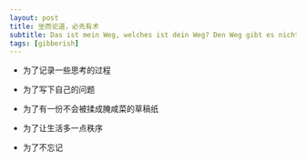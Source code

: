 ```yaml
---
layout: post
title: 坐而论道，必先有术
subtitle: Das ist mein Weg, welches ist dein Weg? Den Weg gibt es nicht.
tags: [gibberish]
---
```


- 为了记录一些思考的过程

- 为了写下自己的问题

- 为了有一份不会被揉成腌咸菜的草稿纸
- 为了让生活多一点秩序

- 为了不忘记

  

  
